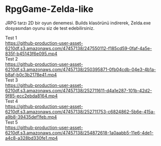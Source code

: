 # RpgGame-Zelda-like
JRPG tarzı 2D bir oyun denemesi. Builds klasörünü indirerek, Zelda.exe dosyasından oyunu siz de test edebilirsiniz.

Test 1 <br>
https://github-production-user-asset-6210df.s3.amazonaws.com/47457138/247550112-f185cd59-0faf-4a5e-835f-b45143f6e095.mp4 <br>
Test 2 <br>
https://github-production-user-asset-6210df.s3.amazonaws.com/47457138/250395871-0fb04cdb-04e3-4b1a-b8af-b0c3b2178e41.mp4 <br>
Test 3 <br>
https://github-production-user-asset-6210df.s3.amazonaws.com/47457138/252711611-d4a1e287-101b-42d2-9f85-ecc2ebda8164.mp4 <br>
Test 4 <br>
https://github-production-user-asset-6210df.s3.amazonaws.com/47457138/252711753-c6824862-5b6e-415a-a9b8-39435def1feb.mp4 <br>
Test 5 <br>
https://github-production-user-asset-6210df.s3.amazonaws.com/47457138/254872618-1a0aabb5-11e6-4de1-a4c8-a328bd330fe1.mp4 <br>
